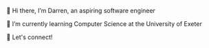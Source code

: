 👋 Hi there, I’m Darren, an aspiring software engineer

🌱 I’m currently learning Computer Science at the University of Exeter

🤝 Let's connect!
